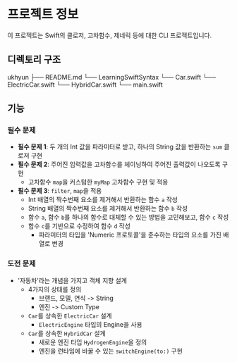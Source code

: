 # 프로젝트 정보
이 프로젝트는 Swift의 클로저, 고차함수, 제네릭 등에 대한 CLI 프로젝트입니다.

## 디렉토리 구조
ukhyun
├── README.md
└── LearningSwiftSyntax
    └── Car.swift
    └── ElectricCar.swift
    └── HybridCar.swift
    └── main.swift

## 기능
### 필수 문제
- **필수 문제 1**: 두 개의 Int 값을 파라미터로 받고, 하나의 String 값을 반환하는 `sum` 클로저 구현
- **필수 문제 2**: 주어진 입력값을 고차함수를 체이닝하여 주어진 출력값이 나오도록 구현
  - 고차함수 `map`을 커스텀한 `myMap` 고차함수 구현 및 적용
- **필수 문제 3**: `filter`, `map`을 적용
  - Int 배열의 짝수번째 요소를 제거해서 반환하는 함수 `a` 작성
  - String 배열의 짝수번째 요소를 제거해서 반환하는 함수 `b` 작성
  - 함수 `a`, 함수 `b`를 하나의 함수로 대체할 수 있는 방법을 고민해보고, 함수 `c` 작성
  - 함수 `c`를 기반으로 수정하여 함수 `d` 작성
    - 파라미터의 타입을 'Numeric 프로토콜'을 준수하는 타입의 요소를 가진 배열로 변경

### 도전 문제
- '자동차'라는 개념을 가지고 객체 지향 설계
  - 4가지의 상태를 정의
    - 브랜드, 모델, 연식 -> String
    - 엔진 -> Custom Type
  - `Car`를 상속한 `ElectricCar` 설계
    - `ElectricEngine` 타입의 Engine을 사용
  - `Car`를 상속한 `HybridCar` 설계
    - 새로운 엔진 타입 `HydrogenEngine`을 정의
    - 엔진을 런타임에 바꿀 수 있는 `switchEngine(to:)` 구현

